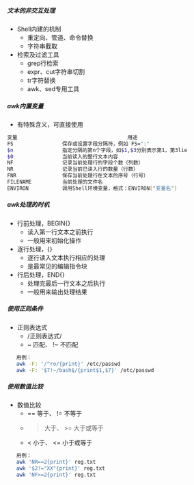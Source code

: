 ##### 文本的非交互处理
+ Shell内建的机制
   - 重定向、管道、命令替换
   - 字符串截取
+ 检索及过滤工具
   - grep行检索
   - expr、cut字符串切割
   - tr字符替换
   - awk、sed专用工具
##### awk内置变量
+ 有特殊含义，可直接使用
``` bash
变量                                    用途
FS                保存或设置字段分隔符，例如 FS=":"
$n                指定分隔的第n个字段，如$1,$3分别表示第1，第3lie
$0                当前读入的整行文本内容
NF                记录当前处理行的字段个数（列数）
NR                记录当前已读入行的数量（行数）
FNR               保存当前处理行在文本的序号（行号）
FILENAME          当前处理的文件名
ENVIRON           调用Shell环境变量，格式：ENVIRON["变量名"]
```
##### awk处理的时机
+ 行前处理，BEGIN{}
    - 读入第一行文本之前执行
    - 一般用来初始化操作
+ 逐行处理，{}
    - 逐行读入文本执行相应的处理
    - 是最常见的编辑指令块
+ 行后处理，END{}
    - 处理完最后一行文本之后执行
    - 一般用来输出处理结果
##### 使用正则条件
+ 正则表达式
    - /正则表达式/
    - ~ 匹配、 !~ 不匹配
```bash
   用例：
   awk -F: '/^ro/{print}' /etc/passwd
   awk -F: '$7!~/bash$/{print$1,$7}' /etc/passwd
```
##### 使用数值比较
+ 数值比较
    - == 等于、 != 不等于
    - > 大于、 >= 大于或等于
    - < 小于、 <= 小于或等于
```bash
   用例：
   awk 'NR==2{print}' reg.txt
   awk '$2!="XX"{print}' reg.txt
   awk 'NF>=2{print}' reg.txt
```
